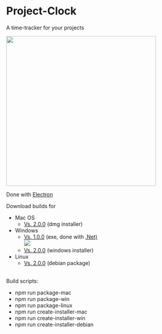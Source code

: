 # Project-Clock
A time-tracker for your projects

<img src="https://richlab.de/pics/pc-shot.png" width="400">

Done with <a href="https://electronjs.org/" target="_blank">Electron</a>

Download builds for

<ul>
    <li>Mac OS
        <ul>
            <li><a href="https://www.richlab.de/files/project-clock-installer.dmg">Vs. 2.0.0</a> (dmg installer)</li>
        </ul>
    </li>
    <li>Windows
        <ul>
            <li><a href="https://www.richlab.de/files/Project-Clock.zip">Vs. 1.0.0</a> (exe, done with <a href="https://www.microsoft.com/net" target="_blank">.Net)</a><br>
            <img src="https://richlab.de/pics/p-clock.jpg">
            </li>
            <li><a href="https://www.richlab.de/files/project-clock-installer.exe.zip">Vs. 2.0.0</a> (windows installer)</li>
        </ul>
    </li>
    <li>Linux
        <ul>
            <li><a href="https://www.richlab.de/files/Project-Clock_2.0.0_amd64.deb">Vs. 2.0.0</a> (debian package)</li>
        </ul>
    </li>
</ul>
<br/>
Build scripts:
<ul>
    <li>npm run package-mac</li>
    <li>npm run package-win</li>
    <li>npm run package-linux</li>
    <li>npm run create-installer-mac</li>
    <li>npm run create-installer-win</li>
    <li>npm run create-installer-debian</li>
</ul>